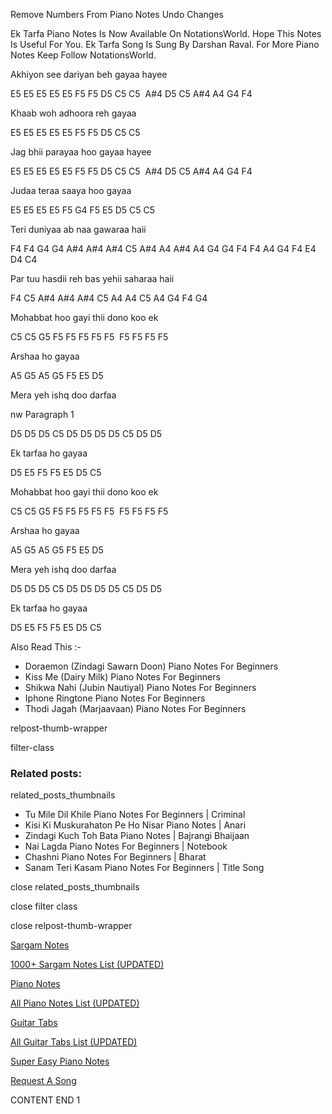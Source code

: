 
Remove Numbers From Piano Notes
Undo Changes

Ek Tarfa Piano Notes Is Now Available On NotationsWorld. Hope This Notes Is Useful For You. Ek Tarfa Song Is Sung By Darshan Raval. For More Piano Notes Keep Follow NotationsWorld.

Akhiyon see dariyan beh gayaa hayee

E5 E5 E5 E5 E5 F5 F5 D5 C5 C5  A#4 D5 C5 A#4 A4 G4 F4

Khaab woh adhoora reh gayaa

E5 E5 E5 E5 E5 F5 F5 D5 C5 C5

Jag bhii parayaa hoo gayaa hayee

E5 E5 E5 E5 E5 F5 F5 D5 C5 C5  A#4 D5 C5 A#4 A4 G4 F4

Judaa teraa saaya hoo gayaa

E5 E5 E5 E5 F5 G4 F5 E5 D5 C5 C5

Teri duniyaa ab naa gawaraa haii

F4 F4 G4 G4 A#4 A#4 A#4 C5 A#4 A4 A#4 A4 G4 G4 F4 F4 A4 G4 F4 E4 D4 C4

Par tuu hasdii reh bas yehii saharaa haii

F4 C5 A#4 A#4 A#4 C5 A4 A4 C5 A4 G4 F4 G4

Mohabbat hoo gayi thii dono koo ek

C5 C5 G5 F5 F5 F5 F5 F5  F5 F5 F5 F5

Arshaa ho gayaa

A5 G5 A5 G5 F5 E5 D5

Mera yeh ishq doo darfaa

nw Paragraph 1

D5 D5 D5 C5 D5 D5 D5 D5 C5 D5 D5

Ek tarfaa ho gayaa

D5 E5 F5 F5 E5 D5 C5

Mohabbat hoo gayi thii dono koo ek

C5 C5 G5 F5 F5 F5 F5 F5  F5 F5 F5 F5

Arshaa ho gayaa

A5 G5 A5 G5 F5 E5 D5

Mera yeh ishq doo darfaa

D5 D5 D5 C5 D5 D5 D5 D5 C5 D5 D5

Ek tarfaa ho gayaa

D5 E5 F5 F5 E5 D5 C5

Also Read This :-

* Doraemon (Zindagi Sawarn Doon) Piano Notes For Beginners
* Kiss Me (Dairy Milk) Piano Notes For Beginners
* Shikwa Nahi (Jubin Nautiyal) Piano Notes For Beginners
* Iphone Ringtone Piano Notes For Beginners
* Thodi Jagah (Marjaavaan) Piano Notes For Beginners

relpost-thumb-wrapper

filter-class

### Related posts:

related_posts_thumbnails

* Tu Mile Dil Khile Piano Notes For Beginners | Criminal
* Kisi Ki Muskurahaton Pe Ho Nisar Piano Notes | Anari
* Zindagi Kuch Toh Bata Piano Notes | Bajrangi Bhaijaan
* Nai Lagda Piano Notes For Beginners | Notebook
* Chashni Piano Notes For Beginners | Bharat
* Sanam Teri Kasam Piano Notes For Beginners | Title Song

close related_posts_thumbnails

close filter class

close relpost-thumb-wrapper

[Sargam Notes](https://www.notationsworld.com/sargam-notes.html)

[1000+ Sargam Notes List (UPDATED)](https://www.notationsworld.com/all-songs-list-sargam-notes.html)

[Piano Notes](https://www.notationsworld.com/piano-notes.html)

[All Piano Notes List (UPDATED)](https://www.notationsworld.com/all-songs-list-piano-notes.html)

[Guitar Tabs](https://www.notationsworld.com/guitar-tabs.html)

[All Guitar Tabs List (UPDATED)](https://www.notationsworld.com/all-songs-list-guitar-tabs.html)

[Super Easy Piano Notes](https://studywall.in/)

[Request A Song](https://www.notationsworld.com/request-a-song.html)

CONTENT END 1

